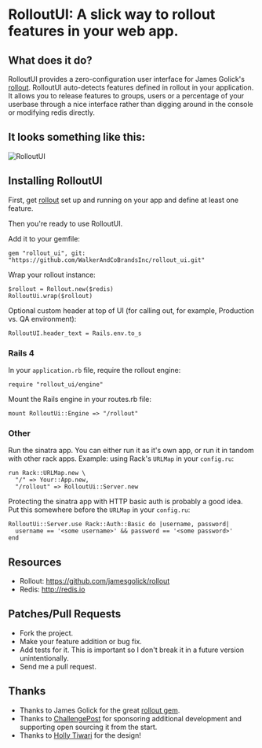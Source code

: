 RolloutUI: A slick way to rollout features in your web app.
==========================================================

What does it do?
----------------

RolloutUI provides a zero-configuration user interface for James Golick's [rollout](https://github.com/jamesgolick/rollout). RolloutUI auto-detects features defined in rollout in your application.
It allows you to release features to groups, users or a percentage of your userbase through a nice interface rather than digging around in the console or modifying redis directly.

It looks something like this:
-----------------------------

![RolloutUI](https://img.skitch.com/20111018-kyqx954fxeny9tbjf6q3n7pymi.jpg)

Installing RolloutUI
--------------------

First, get [rollout](https://github.com/jamesgolick/rollout) set up and running on your app and define at least one feature.

Then you're ready to use RolloutUI.

Add it to your gemfile:

    gem "rollout_ui", git: "https://github.com/WalkerAndCoBrandsInc/rollout_ui.git"

Wrap your rollout instance:

    $rollout = Rollout.new($redis)
    RolloutUi.wrap($rollout)

Optional custom header at top of UI (for calling out, for example, Production vs. QA environment):

    RolloutUI.header_text = Rails.env.to_s

### Rails 4

In your `application.rb` file, require the rollout engine:

    require "rollout_ui/engine"

Mount the Rails engine in your routes.rb file:

    mount RolloutUi::Engine => "/rollout"

### Other

Run the sinatra app.  You can either run it as it's own app, or run it in
tandom with other rack apps.  Example: using Rack's `URLMap` in your `config.ru`:

    run Rack::URLMap.new \
      "/" => Your::App.new,
      "/rollout" => RolloutUi::Server.new

Protecting the sinatra app with HTTP basic auth is probably a good idea.
Put this somewhere before the `URLMap` in your `config.ru`:

    RolloutUi::Server.use Rack::Auth::Basic do |username, password|
      username == '<some username>' && password == '<some password>'
    end


Resources
---------

* Rollout: <https://github.com/jamesgolick/rollout>
* Redis: <http://redis.io>

Patches/Pull Requests
---------------------

* Fork the project.
* Make your feature addition or bug fix.
* Add tests for it. This is important so I don't break it in a
  future version unintentionally.
* Send me a pull request.

Thanks
------
* Thanks to James Golick for the great [rollout gem](https://github.com/jamesgolick/rollout).
* Thanks to [ChallengePost](http://challengepost.com) for sponsoring additional development and
supporting open sourcing it from the start.
* Thanks to [Holly Tiwari](http://holly-smith.com/) for the design!
